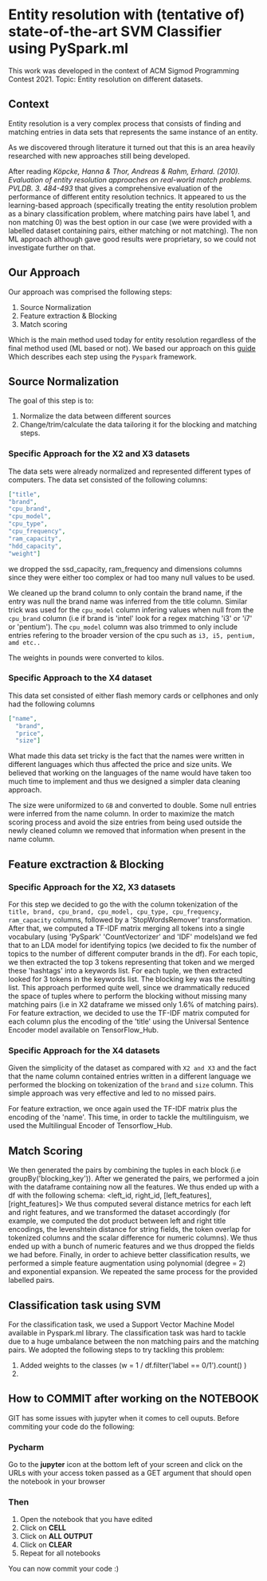 # Entity resolution with (tentative of) state-of-the-art SVM Classifier using PySpark.ml
This work was developed in the context of ACM Sigmod Programming Contest 2021. Topic: Entity resolution on different datasets.

## Context
Entity resolution is a very complex process that consists of finding
and matching entries in data sets that represents the same instance of an entity.

As we discovered through literature it turned out that this is an area heavily
researched with new approaches still being developed. 

After reading <cite>Köpcke, Hanna & Thor, Andreas & Rahm, Erhard. (2010). 
Evaluation of entity resolution approaches on real-world match problems. PVLDB. 3. 484-493</cite>
that gives a comprehensive evaluation of the performance of different entity resolution
technics. It appeared to us the learning-based approach (specifically treating the entity resolution problem as a binary classification problem, where matching pairs have label 1, and non matching 0) was
the best option in our case (we were provided with a labelled dataset containing pairs, either matching or not matching). The non ML approach although gave good results
were proprietary, so we could not investigate further on that. 

## Our Approach
Our approach was comprised the following steps:
1. Source Normalization
2. Feature extraction & Blocking
3. Match scoring

Which is the main method used today for entity resolution regardless of the final method used (ML based or not).
We based our approach on this [guide](https://towardsdatascience.com/practical-guide-to-entity-resolution-part-1-f7893402ea7e)
Which describes each step using the `Pyspark` framework.

## Source Normalization
The goal of this step is to:
1. Normalize the data between different sources
2. Change/trim/calculate the data tailoring it for the blocking and matching steps.

### Specific Approach for the X2 and X3 datasets
The data sets were already normalized and represented different types of computers.
The data set consisted of the following columns:
```json
["title",
"brand",
"cpu_brand",
"cpu_model",
"cpu_type",
"cpu_frequency",
"ram_capacity",
"hdd_capacity",
"weight"]
```

we dropped the ssd_capacity, ram_frequency and dimensions columns since they were either too complex or had
too many null values to be used.

We cleaned up the brand column to only contain the brand name, if the entry was null the brand
name was inferred from the title column. Similar trick was used for the `cpu_model` column infering values when
null from the `cpu_brand` column (i.e if brand is 'intel' look for a regex matching 'i3' or 'i7' or 'pentium'). The `cpu_model` column was also trimmed to only include entries refering to
the broader version of the cpu such as `i3, i5, pentium, amd etc..`

The weights in pounds were converted to kilos.

### Specific Approach to the X4 dataset
This data set consisted of either flash memory cards or cellphones and only had the following columns
```json
["name",
  "brand",
  "price",
  "size"]
```
What made this data set tricky is the fact that the names were written in different
languages which thus affected the price and size units. We believed that working
on the languages of the name would have taken too much time to implement and thus we designed a simpler data cleaning approach.

The size were uniformized to `GB` and converted to double. Some null entries were inferred from the name column.
In order to maximize the match scoring process and avoid the size entries from being used outside the newly cleaned column
we removed that information when present in the name column.

## Feature exctraction & Blocking

### Specific Approach for the X2, X3 datasets
For this step we decided to go the with the column tokenization of the 
`title, brand, cpu_brand, cpu_model, cpu_type, cpu_frequency, ram_capacity` columns, followed by a 'StopWordsRemover' transformation. After that, we computed a TF-IDF matrix merging all tokens into a single vocabulary (using 'PySpark' 'CountVectorizer' and 'IDF' models)and we fed that to an LDA model for identifying topics (we decided to fix the number of topics to the number of different computer brands in the df). For each topic, we then extracted the top 3 tokens representing that token and we merged these 'hashtags' into a keywords list. For each tuple, we then extracted looked for 3 tokens in the keywords list. The blocking key was the resulting list.
This approach performed quite well, since we drammatically reduced the space of tuples where to perform the blocking without missing many matching pairs (i.e in X2 dataframe we missed only 1.6% of matching pairs).
For feature extraction, we decided to use the TF-IDF matrix computed for each column plus the encoding of the 'title' using the Universal Sentence Encoder model available on TensorFlow_Hub. 

### Specific Approach for the X4 datasets
Given the simplicity of the dataset as compared with `X2 and X3` and the fact that the name column
contained entries written in a different language we performed the blocking on tokenization of the 
`brand` and `size` column. This simple approach was very effective and led to no missed pairs.

For feature extraction, we once again used the TF-IDF matrix plus the encoding of the 'name'. This time, in order to tackle the multilinguism, we used the Multilingual Encoder of Tensorflow_Hub.

## Match Scoring
We then generated the pairs by combining the tuples in each block (i.e groupBy('blocking_key')). After we generated the pairs, we performed a join with the dataframe containing now all the features. We thus ended up with a df with the following schema: <left_id, right_id, [left_features], [right_features]>
We thus computed several distance metrics for each left and right features, and we transformed the dataset accordingly (for example, we computed the dot product between left and right title encodings, the levenshtein distance for string fields, the token overlap for tokenized columns and the scalar difference for numeric columns). We thus ended up with a bunch of numeric features and we thus dropped the fields we had before.
Finally, in order to achieve better classification results, we performed a simple feature augmentation using polynomial (degree = 2) and exponential expansion.
We repeated the same process for the provided labelled pairs.

## Classification task using SVM
For the classification task, we used a Support Vector Machine Model available in Pyspark.ml library. The classification task was hard to tackle due to a huge umbalance between the non matching pairs and the matching pairs. We adopted the following steps to try tackling this problem:
1. Added weights to the classes (w = 1 / df.filter('label == 0/1').count() )
2. 
## How to COMMIT after working on the NOTEBOOK
GIT has some issues with jupyter when it comes to cell ouputs.
Before commiting your code do the following:

### Pycharm
Go to the **jupyter** icon at the bottom left of your screen and click on the URLs with
your access token passed as a GET argument that should open the notebook in your browser

### Then
1. Open the notebook that you have edited 
2. Click on **CELL**
3. Click on **ALL OUTPUT**
4. Click on **CLEAR**
5. Repeat for all notebooks

You can now commit your code :)




